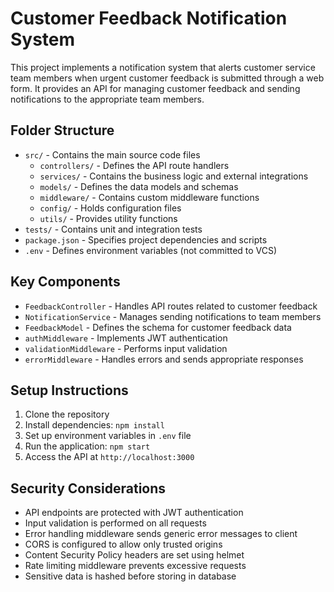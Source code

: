 # Customer Feedback Notification System

This project implements a notification system that alerts customer service team members when urgent customer feedback is submitted through a web form. It provides an API for managing customer feedback and sending notifications to the appropriate team members.

## Folder Structure

- `src/` - Contains the main source code files
  - `controllers/` - Defines the API route handlers
  - `services/` - Contains the business logic and external integrations 
  - `models/` - Defines the data models and schemas
  - `middleware/` - Contains custom middleware functions
  - `config/` - Holds configuration files
  - `utils/` - Provides utility functions
- `tests/` - Contains unit and integration tests
- `package.json` - Specifies project dependencies and scripts
- `.env` - Defines environment variables (not committed to VCS)

## Key Components

- `FeedbackController` - Handles API routes related to customer feedback
- `NotificationService` - Manages sending notifications to team members
- `FeedbackModel` - Defines the schema for customer feedback data
- `authMiddleware` - Implements JWT authentication
- `validationMiddleware` - Performs input validation
- `errorMiddleware` - Handles errors and sends appropriate responses

## Setup Instructions

1. Clone the repository
2. Install dependencies: `npm install`
3. Set up environment variables in `.env` file
4. Run the application: `npm start`
5. Access the API at `http://localhost:3000`

## Security Considerations

- API endpoints are protected with JWT authentication
- Input validation is performed on all requests
- Error handling middleware sends generic error messages to client
- CORS is configured to allow only trusted origins
- Content Security Policy headers are set using helmet
- Rate limiting middleware prevents excessive requests
- Sensitive data is hashed before storing in database